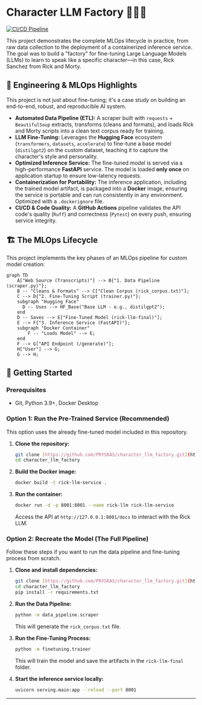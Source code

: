# Character LLM Factory 🤖📝🎤

[![CI/CD Pipeline](https://github.com/PRYSKAS/character_llm_factory/actions/workflows/ci.yml/badge.svg)](https://github.com/PRYSKAS/character_llm_factory/actions)

This project demonstrates the complete MLOps lifecycle in practice, from raw data collection to the deployment of a containerized inference service. The goal was to build a "factory" for fine-tuning Large Language Models (LLMs) to learn to speak like a specific character—in this case, Rick Sanchez from Rick and Morty.

## 🚀 Engineering & MLOps Highlights

This project is not just about fine-tuning; it's a case study on building an end-to-end, robust, and reproducible AI system.

* **Automated Data Pipeline (ETL):** A scraper built with `requests` + `BeautifulSoup` extracts, transforms (cleans and formats), and loads Rick and Morty scripts into a clean text corpus ready for training.
* **LLM Fine-Tuning:** Leverages the **Hugging Face** ecosystem (`transformers`, `datasets`, `accelerate`) to fine-tune a base model (`distilgpt2`) on the custom dataset, teaching it to capture the character's style and personality.
* **Optimized Inference Service:** The fine-tuned model is served via a high-performance **FastAPI** service. The model is loaded **only once** on application startup to ensure low-latency requests.
* **Containerization for Portability:** The inference application, including the trained model artifact, is packaged into a **Docker** image, ensuring the service is portable and can run consistently in any environment. Optimized with a `.dockerignore` file.
* **CI/CD & Code Quality:** A **GitHub Actions** pipeline validates the API code's quality (`Ruff`) and correctness (`Pytest`) on every push, ensuring service integrity.

## 🏗️ The MLOps Lifecycle

This project implements the key phases of an MLOps pipeline for custom model creation:

```mermaid
graph TD
    A["Web Source (Transcripts)"] --> B{"1. Data Pipeline (scraper.py)"};
    B -- "Cleans & Formats" --> C["Clean Corpus (rick_corpus.txt)"];
    C --> D{"2. Fine-Tuning Script (trainer.py)"};
    subgraph "Hugging Face"
      D -- Uses --> HF_Base("Base LLM - e.g., distilgpt2");
    end
    D -- Saves --> E["Fine-Tuned Model (rick-llm-final)"];
    E --> F{"3. Inference Service (FastAPI)"};
    subgraph "Docker Container"
        F -- "Loads Model" --> E;
    end
    F --> G["API Endpoint (/generate)"];
    H["User"] --> G;
    G --> H;
```

## 🏁 Getting Started

### Prerequisites
* Git, Python 3.9+, Docker Desktop

### Option 1: Run the Pre-Trained Service (Recommended)

This option uses the already fine-tuned model included in this repository.

1.  **Clone the repository:**
    ```bash
    git clone [https://github.com/PRYSKAS/character_llm_factory.git](https://github.com/PRYSKAS/character_llm_factory.git)
    cd character_llm_factory
    ```
2.  **Build the Docker image:**
    ```bash
    docker build -t rick-llm-service .
    ```
3.  **Run the container:**
    ```bash
    docker run -d -p 8001:8001 --name rick-llm rick-llm-service
    ```
    Access the API at `http://127.0.0.1:8001/docs` to interact with the Rick LLM.

### Option 2: Recreate the Model (The Full Pipeline)

Follow these steps if you want to run the data pipeline and fine-tuning process from scratch.

1.  **Clone and install dependencies:**
    ```bash
    git clone [https://github.com/PRYSKAS/character_llm_factory.git](https://github.com/PRYSKAS/character_llm_factory.git)
    cd character_llm_factory
    pip install -r requirements.txt
    ```
2.  **Run the Data Pipeline:**
    ```bash
    python -m data_pipeline.scraper
    ```
    This will generate the `rick_corpus.txt` file.

3.  **Run the Fine-Tuning Process:**
    ```bash
    python -m finetuning.trainer
    ```
    This will train the model and save the artifacts in the `rick-llm-final` folder.

4.  **Start the inference service locally:**
    ```bash
    uvicorn serving.main:app --reload --port 8001
    ```
---